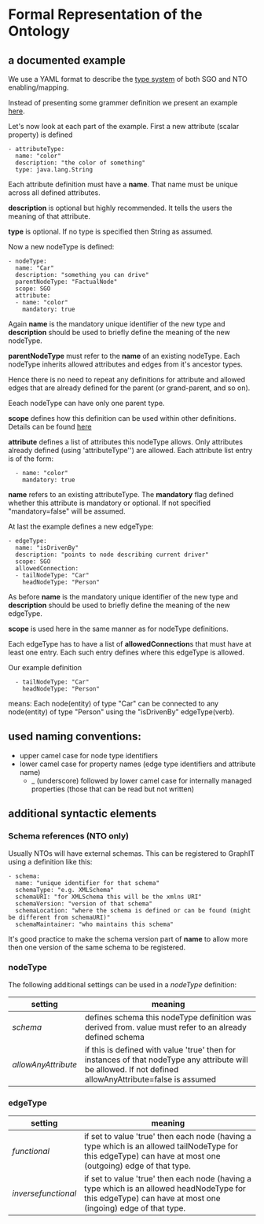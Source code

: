 # Formal Representation of the Ontology

## a documented example

We use a YAML format to describe the [type system](../SGO_NTO_and_all_that.md) of both SGO and NTO enabling/mapping. 

Instead of presenting some grammer definition we present an example [here](example_extension_request.yaml). 

Let's now look at each part of the example. First a new attribute (scalar property) is defined

```
- attributeType:
  name: "color"
  description: "the color of something"
  type: java.lang.String
```

Each attribute definition must have a **name**. That name must be unique across all defined attributes.

**description** is optional but highly recommended. It tells the users the meaning of that attribute.

**type** is optional. If no type is specified then String as assumed.

Now a new nodeType is defined:

```
- nodeType:
  name: "Car"
  description: "something you can drive"
  parentNodeType: "FactualNode"
  scope: SGO
  attribute:
  - name: "color"
    mandatory: true
```

Again **name** is the mandatory unique identifier of the new type and **description** should be used to briefly define the meaning of the new nodeType.

**parentNodeType** must refer to the **name** of an existing nodeType. Each nodeType inherits allowed attributes and edges from it's ancestor types.

Hence there is no need to repeat any definitions for attribute and allowed edges that are already defined for the parent (or grand-parent, and so on).

Eeach nodeType can have only one parent type.

**scope** defines how this definition can be used within other definitions. Details can be found [here](../SGO_NTO_and_all_that.md)

**attribute** defines a list of attributes this nodeType allows. Only attributes already defined (using 'attributeType'') are allowed. Each attribute list entry is of the form:

```
  - name: "color"
    mandatory: true
```

**name** refers to an existing attributeType. The **mandatory** flag defined whether this attribute is mandatory or optional. If not specified "mandatory=false" will be assumed.

At last the example defines a new edgeType:

```
- edgeType:
  name: "isDrivenBy"
  description: "points to node describing current driver"
  scope: SGO
  allowedConnection:
  - tailNodeType: "Car"
    headNodeType: "Person"
```

As before **name** is the mandatory unique identifier of the new type and **description** should be used to briefly define the meaning of the new edgeType.

**scope** is used here in the same manner as for nodeType definitions.

Each edgeType has to have a list of **allowedConnection**s that must have at least one entry. Each such entry defines where this edgeType is allowed.

Our example definition
```
  - tailNodeType: "Car"
    headNodeType: "Person"
```
means: Each node(entity) of type "Car" can be connected to any node(entity) of type "Person" using the "isDrivenBy" edgeType(verb).

## used naming conventions:

* upper camel case for node type identifiers
* lower camel case for property names (edge type identifiers and attribute name)
  * _ (underscore) followed by lower camel case for internally managed properties (those that can be read but not written)

## additional syntactic elements 

### Schema references (NTO only)

Usually NTOs will have external schemas. This can be registered to GraphIT using a definition like this:

```
- schema:
  name: "unique identifier for that schema"
  schemaType: "e.g. XMLSchema"
  schemaURI: "for XMLSchema this will be the xmlns URI"
  schemaVersion: "version of that schema"
  schemaLocation: "where the schema is defined or can be found (might be different from schemaURI)"
  schemaMaintainer: "who maintains this schema" 
```

It's good practice to make the schema version part of **name** to allow more then one version of the same schema to be registered.

### nodeType

The following additional settings can be used in a *nodeType* definition:

| setting | meaning |
| --- | --- |
| *schema*      | defines schema this nodeType definition was derived from. value must refer to an already defined schema |
| *allowAnyAttribute*      | if this is defined with value 'true' then for instances of that nodeType any attribute will be allowed. If not defined allowAnyAttribute=false is assumed |


### edgeType

| setting | meaning |
| --- | --- |
| *functional* | if set to value 'true' then each node (having a type which is an allowed tailNodeType for this edgeType) can have at most one (outgoing) edge of that type.  |
| *inversefunctional* | if set to value 'true' then each node (having a type which is an allowed headNodeType for this edgeType) can have at most one (ingoing) edge of that type. |
